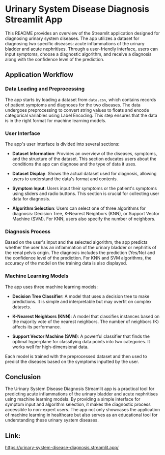 # Urinary System Disease Diagnosis Streamlit App

This README provides an overview of the Streamlit application designed for diagnosing urinary system diseases. The app utilizes a dataset for diagnosing two specific diseases: acute inflammations of the urinary bladder and acute nephritises. Through a user-friendly interface, users can input symptoms, choose a diagnostic algorithm, and receive a diagnosis along with the confidence level of the prediction.

## Application Workflow

### Data Loading and Preprocessing

The app starts by loading a dataset from `data.csv`, which contains records of patient symptoms and diagnoses for the two diseases. The data undergoes preprocessing to convert string values to floats and encode categorical variables using Label Encoding. This step ensures that the data is in the right format for machine learning models.

### User Interface

The app's user interface is divided into several sections:

- **Dataset Information**: Provides an overview of the diseases, symptoms, and the structure of the dataset. This section educates users about the conditions the app can diagnose and the type of data it uses.
  
- **Dataset Display**: Shows the actual dataset used for diagnosis, allowing users to understand the data's format and contents.
  
- **Symptom Input**: Users input their symptoms or the patient's symptoms using sliders and radio buttons. This section is crucial for collecting user data for diagnosis.

- **Algorithm Selection**: Users can select one of three algorithms for diagnosis: Decision Tree, K-Nearest Neighbors (KNN), or Support Vector Machine (SVM). For KNN, users also specify the number of neighbors.

### Diagnosis Process

Based on the user's input and the selected algorithm, the app predicts whether the user has an inflammation of the urinary bladder or nephritis of the renal pelvis origin. The diagnosis includes the prediction (Yes/No) and the confidence level of the prediction. For KNN and SVM algorithms, the accuracy of the model on the training data is also displayed.

### Machine Learning Models

The app uses three machine learning models:

- **Decision Tree Classifier**: A model that uses a decision tree to make predictions. It is simple and interpretable but may overfit on complex datasets.
  
- **K-Nearest Neighbors (KNN)**: A model that classifies instances based on the majority vote of the nearest neighbors. The number of neighbors (K) affects its performance.
  
- **Support Vector Machine (SVM)**: A powerful classifier that finds the optimal hyperplane for classifying data points into two categories. It works well for high-dimensional data.

Each model is trained with the preprocessed dataset and then used to predict the diseases based on the symptoms inputted by the user.

## Conclusion

The Urinary System Disease Diagnosis Streamlit app is a practical tool for predicting acute inflammations of the urinary bladder and acute nephritises using machine learning models. By providing a simple interface for symptom input and algorithm selection, it makes the diagnostic process accessible to non-expert users. The app not only showcases the application of machine learning in healthcare but also serves as an educational tool for understanding these urinary system diseases.

## Link:
https://urinary-system-disease-diagnosis.streamlit.app/
